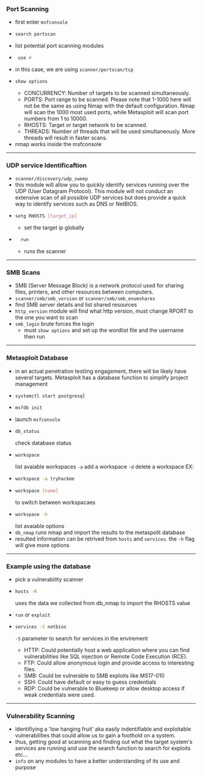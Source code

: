 ### Port Scanning 
- first enter `msfconsole`
- ```bash
  search portscan
  ```
- list potential port scanning modules
- ```bash
   use #
   ```
- in this case, we are using `scanner/portscan/tcp`
- ```bash
  show options
  ```
    - CONCURRENCY: Number of targets to be scanned simultaneously.
    - PORTS: Port range to be scanned. Please note that 1-1000 here will not be the same as using Nmap with the default configuration. Nmap will scan the 1000 most used ports, while Metasploit will scan port numbers from 1 to 10000.
    - RHOSTS: Target or target network to be scanned.
    - THREADS: Number of threads that will be used simultaneously. More threads will result in faster scans.
- nmap works inside the msfconsole
___
### UDP service Identificaftion
- `scanner/discovery/udp_sweep`
- this module will allow you to quickly identify services running over the UDP (User Datagram Protocol). This module will not conduct an extensive scan of all possible UDP services but does provide a quick way to identify services such as DNS or NetBIOS.
- ```bash
  setg RHOSTS [target_ip]
  ```
  - set the target ip globally
- ```bash
    run
  ```
  - runs the scanner
___
### SMB Scans
- SMB (Server Message Block) is a network protocol used for sharing files, printers, and other resources between computers.
- `scanner/smb/smb_version` or `scanner/smb/smb_enumshares`
- find SMB server details and list shared resources
- `http_version` module will find what http version, must change RPORT to the one you want to scan 
- `smb_login` brute forces the login
  - must `show options` and set up the wordlist file and the username then run
___
### Metasploit Database
- in an actual penetration testiing engagement, there will be likely have several targets. Metasploit has a database function to simplify project management
- ```bash
  systemctl start postgresql
  ```
- ```bash
  msfdb init
  ```
- launch `msfconsole`
- ```bash
  db_status
  ```
  check database status
- ```bash
  workspace
  ```
  list avaiable workspaces
  `-a` add a workspace
  `-d` delete a workspace
  EX:
- ```bash
  workspace -a tryhackme
  ```
- ```bash
  workspace [name]
  ```
  to switch between workspacaes
- ```bash
  workspace -h
  ```
  list avaiable options    
- `db_nmap` runs nmap and import the results to the metaspolit database
- resulted information can be retrived from `hosts` and `services`. the `-h` flag will give more options
___
### Example using the database
- pick a vulnerability scanner
- ```bash
  hosts -R
  ```
  uses the data we collected from db_nmap to import the RHOSTS value
- `run` or `exploit`
- ```bash
  services -S netbios
  ```
  `-S` parameter to search for services in the envirement
  
  - HTTP: Could potentially host a web application where you can find vulnerabilities like SQL injection or Remote Code Execution (RCE). 
  - FTP: Could allow anonymous login and provide access to interesting files. 
  -  SMB: Could be vulnerable to SMB exploits like MS17-010
  - SSH: Could have default or easy to guess credentials
  -  RDP: Could be vulnerable to Bluekeep or allow desktop access if weak credentials were used. 
___
### Vulnerability Scanning
- Identifiying a 'low hanging fruit' aka easily indentifiable and exploitable vulnerabilities that could allow us to gain a foothold on a system.
- thus, getting good at scanning and finding out what the target system's services are running and use the search function to search for exploits etc...
- `info` on any modules to have a better understanding of its use and purpose




















